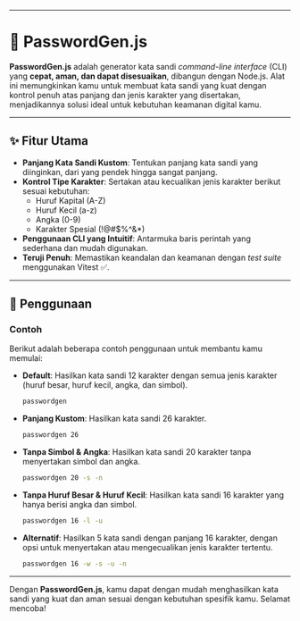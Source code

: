 
-----

# 🔐 PasswordGen.js

**PasswordGen.js** adalah generator kata sandi *command-line interface* (CLI) yang **cepat, aman, dan dapat disesuaikan**, dibangun dengan Node.js. Alat ini memungkinkan kamu untuk membuat kata sandi yang kuat dengan kontrol penuh atas panjang dan jenis karakter yang disertakan, menjadikannya solusi ideal untuk kebutuhan keamanan digital kamu.

-----

## ✨ Fitur Utama

* **Panjang Kata Sandi Kustom**: Tentukan panjang kata sandi yang diinginkan, dari yang pendek hingga sangat panjang.
* **Kontrol Tipe Karakter**: Sertakan atau kecualikan jenis karakter berikut sesuai kebutuhan:
  * Huruf Kapital (A-Z)
  * Huruf Kecil (a-z)
  * Angka (0-9)
  * Karakter Spesial (\!@\#$%^&\*)
* **Penggunaan CLI yang Intuitif**: Antarmuka baris perintah yang sederhana dan mudah digunakan.
* **Teruji Penuh**: Memastikan keandalan dan keamanan dengan *test suite* menggunakan Vitest ✅.

-----

## 🚀 Penggunaan

### Contoh

Berikut adalah beberapa contoh penggunaan untuk membantu kamu memulai:

* **Default**: Hasilkan kata sandi 12 karakter dengan semua jenis karakter (huruf besar, huruf kecil, angka, dan simbol).

    ```bash
    passwordgen
    ```

* **Panjang Kustom**: Hasilkan kata sandi 26 karakter.

    ```bash
    passwordgen 26
    ```

* **Tanpa Simbol & Angka**: Hasilkan kata sandi 20 karakter tanpa menyertakan simbol dan angka.

    ```bash
    passwordgen 20 -s -n
    ```

* **Tanpa Huruf Besar & Huruf Kecil**: Hasilkan kata sandi 16 karakter yang hanya berisi angka dan simbol.

    ```bash
    passwordgen 16 -l -u
    ```

* **Alternatif**: Hasilkan 5 kata sandi dengan panjang 16 karakter, dengan opsi untuk menyertakan atau mengecualikan jenis karakter tertentu.

    ```bash
    passwordgen 16 -w -s -u -n
    ```

-----

Dengan **PasswordGen.js**, kamu dapat dengan mudah menghasilkan kata sandi yang kuat dan aman sesuai dengan kebutuhan spesifik kamu. Selamat mencoba!
